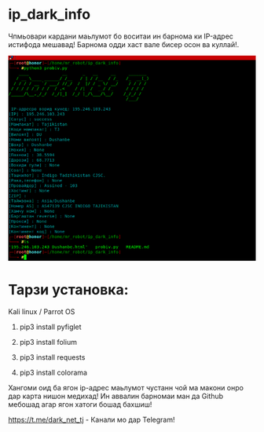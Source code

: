 # ip_dark_info
Чпмьовари кардани маьлумот бо воситаи ин барнома ки IP-адрес истифода мешавад! 
Барнома одди хаст вале бисер осон ва куллай!.

![image.txt](https://github.com/Karimov2211/ip_dark_info/blob/main/probiv.png)

# Тарзи установка:
Kali linux /  Parrot OS
 
1) pip3 install pyfiglet

2) pip3 install folium

3) pip3 install requests

4) pip3 install colorama

Хангоми оид ба ягон ip-адрес маьлумот чустанн чой ма макони онро дар 
карта нишон медихад!
Ин аввалин барномаи ман да Github мебошад агар ягон хатоги бошад бахшиш!

https://t.me/dark_net_tj - Канали мо дар Telegram!
